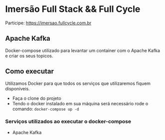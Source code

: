 # Imersão Full Stack && Full Cycle

Participe: https://imersao.fullcycle.com.br

## Apache Kafka

Docker-compose utilizado para levantar um container com o Apache Kafka e criar os seus topicos.

## Como executar

Utilizamos Docker para que todos os serviços que utilizaremos fiquem disponíveis.

- Faça o clone do projeto
- Tendo o docker instalado em sua máquina será necessário rode o comando:
`docker-compose up -d`

### Serviços utilizados ao executar o docker-compose

- Apache Kafka

